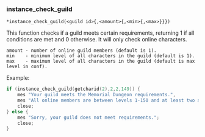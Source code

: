 ### instance_check_guild
```
*instance_check_guild(<guild id>{,<amount>{,<min>{,<max>}}})
```

This function checks if a guild meets certain requirements, returning 1 if all
conditions are met and 0 otherwise. It will only check online characters.
```
amount - number of online guild members (default is 1).
min    - minimum level of all characters in the guild (default is 1).
max    - maximum level of all characters in the guild (default is max level in conf).
```
Example:
```c
if (instance_check_guild(getcharid(2),2,2,149)) {
	mes "Your guild meets the Memorial Dungeon requirements.",
	mes "All online members are between levels 1-150 and at least two are online.";
	close;
} else {
	mes "Sorry, your guild does not meet requirements.";
	close;
}
```